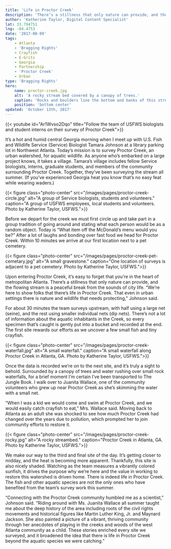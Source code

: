 ```yaml
---
title: 'Life in Proctor Creek'
description: 'There’s a stillness that only nature can provide, and the flowing stream is a peaceful break from the sounds of city life. “We’re here to show folks that there’s life in Proctor Creek. That even in urban settings there is nature and wildlife that needs protecting,” Johnson said.'
author: 'Katherine Taylor, Digital Content Specialist'
lat: 33.794751
lng: -84.4753
date: '2017-08-09'
tags:
    - Atlanta
    - 'Bragging Rights'
    - Crayfish
    - E-Grits
    - Georgia
    - Partnership
    - 'Proctor Creek'
    - Urban
type: 'Bragging Rights'
hero:
    name: proctor-creek.jpg
    alt: 'A rocky stream bed covered by a canopy of trees.'
    caption: 'Rocks and boulders line the bottom and banks of this stretch of proctor creek. Photo by Katherine Taylor, USFWS.'
    position: 'bottom center'
updated: 'October 13th, 2017'
---
```


{{< youtube id="Ar1Wvso2Dqo" title="Follow the team of USFWS biologists and student interns on their survey of Proctor Creek">}}

It’s a hot and humid central Georgia morning when I meet up with U.S. Fish and Wildlife Service (Service) Biologist Tamara Johnson at a library parking lot in Northwest Atlanta. Today’s mission is to survey Proctor Creek, an urban watershed, for aquatic wildlife. As anyone who’s embarked on a large project knows, it takes a village. Tamara’s village includes fellow Service biologists, interns, graduate students, and members of the community surrounding Proctor Creek. Together, they’ve been surveying the stream all summer. (If you’ve experienced Georgia heat you know that’s no easy feat while wearing waders.)

{{< figure class="photo-center" src="/images/pages/proctor-creek-circle.jpg" alt="A group of Service biologists, students and volunteers." caption="A group of USFWS employees, local students and volunteers. Photo by Katherine Taylor, USFWS.">}}

Before we depart for the creek we must first circle up and take part in a group tradition of going around and stating what each person would be as a random object. Today is “What item off the McDonald’s menu would you be?” After a lot of laughs and bonding over fast food we head for Proctor Creek. Within 10 minutes we arrive at our first location next to a pet cemetery.

{{< figure class="photo-center" src="/images/pages/proctor-creek-pet-cemetary.jpg" alt="A small gravestone." caption="One location of surveys is adjacent to a pet cemetery. Photo by Katherine Taylor, USFWS.">}}

Upon entering Proctor Creek, it’s easy to forget that you’re in the heart of metropolitan Atlanta. There’s a stillness that only nature can provide, and the flowing stream is a peaceful break from the sounds of city life. “We’re here to show folks that there’s life in Proctor Creek. That even in urban settings there is nature and wildlife that needs protecting,” Johnson said.

For about 30 minutes the team surveys upstream, with half using a large net (seine), and the rest using smaller individual nets (dip nets). There’s not a lot of information about the aquatic inhabitants in the Creek, so every specimen that’s caught is gently put into a bucket and recorded at the end. The first site rewards our efforts as we uncover a few small fish and tiny crayfish. 

{{< figure class="photo-center" src="/images/pages/proctor-creek-waterfall.jpg" alt="A small waterfall." caption="A small waterfall along Proctor Creek in Atlanta, GA. Photo by Katherine Taylor, USFWS.">}}

Once the data is recorded we’re on to the next site, and it’s truly a sight to behold. Surrounded by a canopy of trees and water rushing over small rock waterfalls, for a brief moment I’m certain I’ve been transported to The Jungle Book. I walk over to Juanita Wallace, one of the community volunteers who grew up near Proctor Creek as she’s skimming the water with a small net. 

“When I was a kid we would come and swim at Proctor Creek, and we would easily catch crayfish to eat,” Mrs. Wallace said.  Moving back to Atlanta as an adult she was shocked to see how much Proctor Creek had changed over the years due to pollution, which prompted her to join community efforts to restore it.  

{{< figure class="photo-center" src="/images/pages/proctor-creek-rocky.jpg" alt="A rocky streambed." caption="Proctor Creek in Atlanta, GA. Photo by Katherine Taylor, USFWS.">}}

We make our way to the third and final site of the day. It’s getting closer to midday, and the heat is becoming more apparent. Thankfully, this site is also nicely shaded. Watching as the team measures a vibrantly colored sunfish, it drives the purpose why we’re here and the value in working to restore this watershed is driven home. There is indeed life in Proctor Creek. The fish and other aquatic species are not the only ones who have benefited from the team’s survey work this summer. 

“Connecting with the Proctor Creek community humbled me as a scientist,” Johnson said. “Riding around with Ms. Juanita Wallace all summer taught me about the deep history of the area including roots of the civil rights movements and historical figures like Martin Luther King, Jr. and Maynard Jackson. She also painted a picture of a vibrant, thriving community through her anecdotes of playing in the creeks and woods of the west Atlanta community as a child. These stories enriched every site we surveyed, and it broadened the idea that there is life in Proctor Creek beyond the aquatic species we were catching.”
